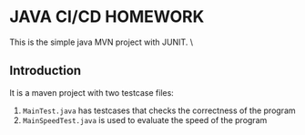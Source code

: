 # JAVA CI/CD HOMEWORK
This is the simple java MVN project with JUNIT. \

## Introduction
It is a maven project with two testcase files:
1. ```MainTest.java``` has testcases that checks the correctness of the program
2. ```MainSpeedTest.java``` is used to evaluate the speed of the program 